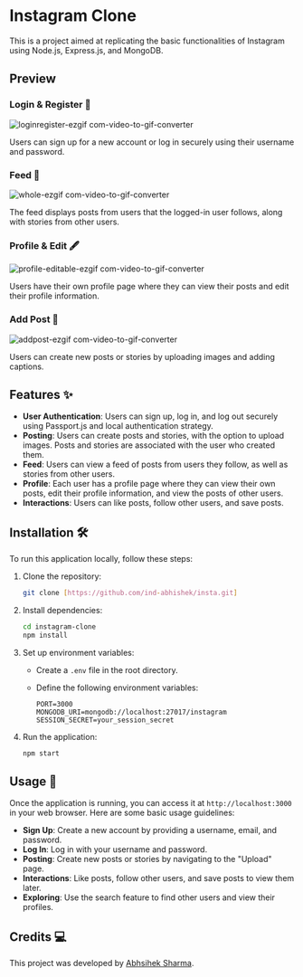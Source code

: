 
# Instagram Clone 

This is a project aimed at replicating the basic functionalities of Instagram using Node.js, Express.js, and MongoDB.

## Preview 

### Login & Register 🔐

![loginregister-ezgif com-video-to-gif-converter](https://github.com/ind-abhishek/instaclone/assets/101976775/87befa59-05fc-4648-ad2f-dde0c0d82716)


Users can sign up for a new account or log in securely using their username and password.

### Feed 📰
![whole-ezgif com-video-to-gif-converter](https://github.com/ind-abhishek/instaclone/assets/101976775/0c9fdf41-9712-46a8-94ef-87dc58f16be1)

The feed displays posts from users that the logged-in user follows, along with stories from other users.

### Profile & Edit 🖋️

![profile-editable-ezgif com-video-to-gif-converter](https://github.com/ind-abhishek/instaclone/assets/101976775/00214226-d32f-4c61-8219-f16b59c069cf)


Users have their own profile page where they can view their posts and edit their profile information.

### Add Post 📝

![addpost-ezgif com-video-to-gif-converter](https://github.com/ind-abhishek/instaclone/assets/101976775/f2bba7cc-f253-4cad-997f-ee5cfcb6b56d)


Users can create new posts or stories by uploading images and adding captions.

## Features ✨

- **User Authentication**: Users can sign up, log in, and log out securely using Passport.js and local authentication strategy.
- **Posting**: Users can create posts and stories, with the option to upload images. Posts and stories are associated with the user who created them.
- **Feed**: Users can view a feed of posts from users they follow, as well as stories from other users.
- **Profile**: Each user has a profile page where they can view their own posts, edit their profile information, and view the posts of other users.
- **Interactions**: Users can like posts, follow other users, and save posts.

## Installation 🛠️

To run this application locally, follow these steps:

1. Clone the repository:

   ```bash
   git clone [https://github.com/ind-abhishek/insta.git]
   ```

2. Install dependencies:

   ```bash
   cd instagram-clone
   npm install
   ```

3. Set up environment variables:

   - Create a `.env` file in the root directory.
   - Define the following environment variables:

     ```
     PORT=3000
     MONGODB_URI=mongodb://localhost:27017/instagram
     SESSION_SECRET=your_session_secret
     ```

4. Run the application:

   ```bash
   npm start
   ```

## Usage 🚀

Once the application is running, you can access it at `http://localhost:3000` in your web browser. Here are some basic usage guidelines:

- **Sign Up**: Create a new account by providing a username, email, and password.
- **Log In**: Log in with your username and password.
- **Posting**: Create new posts or stories by navigating to the "Upload" page.
- **Interactions**: Like posts, follow other users, and save posts to view them later.
- **Exploring**: Use the search feature to find other users and view their profiles.

## Credits 💻

This project was developed by [Abhsihek Sharma](https://github.com/ind-abhishek).
